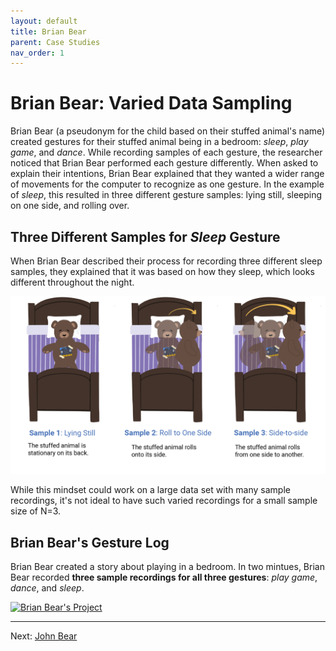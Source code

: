 ```yaml
---
layout: default
title: Brian Bear
parent: Case Studies
nav_order: 1
---
```


# Brian Bear: Varied Data Sampling

Brian Bear (a pseudonym for the child based on their stuffed animal's name) created gestures for their stuffed animal being in a bedroom: _sleep_, _play game_, and _dance_. While recording samples of each gesture, the researcher noticed that Brian Bear performed each gesture differently. When asked to explain their intentions, Brian Bear explained that they wanted a wider range of movements for the computer to recognize as one gesture. In the example of _sleep_, this resulted in three different gesture samples: lying still, sleeping on one side, and rolling over.

## Three Different Samples for _Sleep_ Gesture

When Brian Bear described their process for recording three different sleep samples, they explained that it was based on how they sleep, which looks different throughout the night.

![sleeping gestures](/img/sleep-samples.png)

While this mindset could work on a large data set with many sample recordings, it's not ideal to have such varied recordings for a small sample size of N=3.

## Brian Bear's Gesture Log

Brian Bear created a story about playing in a bedroom. In two mintues, Brian Bear recorded **three sample recordings for all three gestures**: _play game_, _dance_, and _sleep_.

<div class='tableauPlaceholder' id='viz1620602511003' style='position: relative'>
  <noscript>
    <a href='#'>
      <img alt='Brian Bear&#39;s Project ' src='https:&#47;&#47;public.tableau.com&#47;static&#47;images&#47;Br&#47;BrianBearsProject&#47;BrianBearsProject&#47;1_rss.png' style='border: none' />
    </a>
  </noscript>
  <object class='tableauViz'  style='display:none;'>
    <param name='host_url' value='https%3A%2F%2Fpublic.tableau.com%2F' /> 
    <param name='embed_code_version' value='3' /> 
    <param name='site_root' value='' />
    <param name='name' value='BrianBearsProject&#47;BrianBearsProject' />
    <param name='tabs' value='no' /><param name='toolbar' value='yes' />
    <param name='static_image' value='https:&#47;&#47;public.tableau.com&#47;static&#47;images&#47;Br&#47;BrianBearsProject&#47;BrianBearsProject&#47;1.png' /> 
    <param name='animate_transition' value='yes' />
    <param name='display_static_image' value='yes' />
    <param name='display_spinner' value='yes' />
    <param name='display_overlay' value='yes' />
    <param name='display_count' value='yes' />
    <param name='language' value='en' />
  </object>
</div>                

<script type='text/javascript'>
  var divElement = document.getElementById('viz1620602511003');
  var vizElement = divElement.getElementsByTagName('object')[0];
<!--   if ( divElement.offsetWidth > 800 ) { 
    vizElement.style.width='1000px';vizElement.style.height='827px';}
  else if ( divElement.offsetWidth > 500 ) { 
    vizElement.style.width='1000px';vizElement.style.height='827px';} 
  else { 
    vizElement.style.width='100%';vizElement.style.height='777px';} -->
  vizElement.style.width='80%';vizElement.style.height='777px';}
  var scriptElement = document.createElement('script');
  scriptElement.src = 'https://public.tableau.com/javascripts/api/viz_v1.js';
  vizElement.parentNode.insertBefore(scriptElement, vizElement);
</script>

* * *
Next: [John Bear](john-bear)
